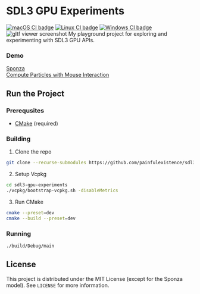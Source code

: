 # SDL3 GPU Experiments
[![macOS CI badge](https://github.com/painfulexistence/sdl3-gpu-experiments/actions/workflows/ci-macos.yml/badge.svg?branch=main)](https://github.com/painfulexistence/sdl3-gpu-experiments/actions/workflows/ci-macos.yml)
[![Linux CI badge](https://github.com/painfulexistence/sdl3-gpu-experiments/actions/workflows/ci-linux.yml/badge.svg?branch=main)](https://github.com/painfulexistence/sdl3-gpu-experiments/actions/workflows/ci-linux.yml)
[![Windows CI badge](https://github.com/painfulexistence/sdl3-gpu-experiments/actions/workflows/ci-windows.yml/badge.svg?branch=main)](https://github.com/painfulexistence/sdl3-gpu-experiments/actions/workflows/ci-windows.yml)
![gltf viewer screenshot](.github/media/pbr-sponza-demo.png)
My playground project for exploring and experimenting with SDL3 GPU APIs.

### Demo
[Sponza](https://www.youtube.com/watch?v=7ok396p7lmg) <br/>
[Compute Particles with Mouse Interaction](https://www.youtube.com/watch?v=-IVx_nz232Y) <br/>

## Run the Project

### Prerequsites
- [CMake](https://cmake.org/download/) (required)

### Building
1. Clone the repo
```sh
git clone --recurse-submodules https://github.com/painfulexistence/sdl3-gpu-experiments.git
```
2. Setup Vcpkg
```sh
cd sdl3-gpu-experiments
./vcpkg/bootstrap-vcpkg.sh -disableMetrics
```
3. Run CMake
```sh
cmake --preset=dev
cmake --build --preset=dev
```

### Running
```sh
./build/Debug/main
```


## License
This project is distributed under the MIT License (except for the Sponza model).
See `LICENSE` for more information.